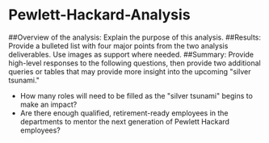 # Pewlett-Hackard-Analysis

##Overview of the analysis:
  Explain the purpose of this analysis.
##Results:
  Provide a bulleted list with four major points from the two analysis deliverables. Use images as support where needed.
##Summary:
  Provide high-level responses to the following questions, then provide two additional queries or tables that may provide more insight into the upcoming "silver tsunami."
 - How many roles will need to be filled as the "silver tsunami" begins to make an impact?
 - Are there enough qualified, retirement-ready employees in the departments to mentor the next generation of Pewlett Hackard employees?
